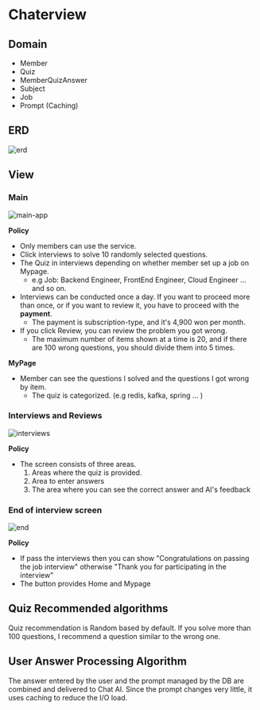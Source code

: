 # Chaterview

## Domain

- Member
- Quiz
- MemberQuizAnswer
- Subject
- Job
- Prompt (Caching)

## ERD

![erd](https://user-images.githubusercontent.com/47518272/231928081-de9a36fa-4472-437d-b0a1-087c49e175ba.png)

## View

### Main

![main-app](https://user-images.githubusercontent.com/47518272/231760338-332831c2-37b0-4033-b762-6a78733571f5.png)

__Policy__

- Only members can use the service.
- Click interviews to solve 10 randomly selected questions.
- The Quiz in interviews depending on whether member set up a job on Mypage.
  - e.g Job: Backend Engineer, FrontEnd Engineer, Cloud Engineer ... and so on.
- Interviews can be conducted once a day. If you want to proceed more than once, or if you want to review it, you have to proceed with the __payment__.
  - The payment is subscription-type, and it's 4,900 won per month.
- If you click Review, you can review the problem you got wrong.
  - The maximum number of items shown at a time is 20, and if there are 100 wrong questions, you should divide them into 5 times.

__MyPage__

- Member can see the questions I solved and the questions I got wrong by item.
  - The quiz is categorized. (e.g redis, kafka, spring ... )

### Interviews and Reviews

![interviews](https://user-images.githubusercontent.com/47518272/231763952-a2ab9c4d-d69e-47dd-aa8b-0cbf9ed0da03.png)

__Policy__

- The screen consists of three areas.
  1. Areas where the quiz is provided.
  2. Area to enter answers
  3. The area where you can see the correct answer and AI's feedback
  
### End of interview screen

![end](https://user-images.githubusercontent.com/47518272/231765541-a54d61c7-af6d-4528-93ec-607ab4f8abef.png)

__Policy__

- If pass the interviews then you can show "Congratulations on passing the job interview" otherwise "Thank you for participating in the interview"
- The button provides Home and Mypage

## Quiz Recommended algorithms

Quiz recommendation is Random based by default. If you solve more than 100 questions, I recommend a question similar to the wrong one.

## User Answer Processing Algorithm

The answer entered by the user and the prompt managed by the DB are combined and delivered to Chat AI. Since the prompt changes very little, it uses caching to reduce the I/O load.
